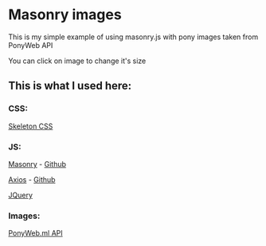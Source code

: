 # Masonry images

This is my simple example of using masonry.js with pony images taken from PonyWeb API

You can click on image to change it's size

## This is what I used here:

### CSS: 

[Skeleton CSS](http://getskeleton.com)

### JS:

[Masonry](https://masonry.desandro.com) -
[Github](https://github.com/desandro/masonry)

[Axios](https://axios-http.com) -
[Github](https://github.com/axios/axios)

[JQuery](https://jquery.com)

### Images:

[PonyWeb.ml API](http://ponyweb.ml)